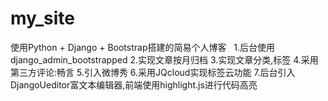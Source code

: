 # my_site
使用Python + Django + Bootstrap搭建的简易个人博客  
1.后台使用django_admin_bootstrapped
2.实现文章按月归档
3.实现文章分类,标签
4.采用第三方评论:畅言
5.引入微博秀
6.采用JQcloud实现标签云功能
7.后台引入DjangoUeditor富文本编辑器,前端使用highlight.js进行代码高亮
